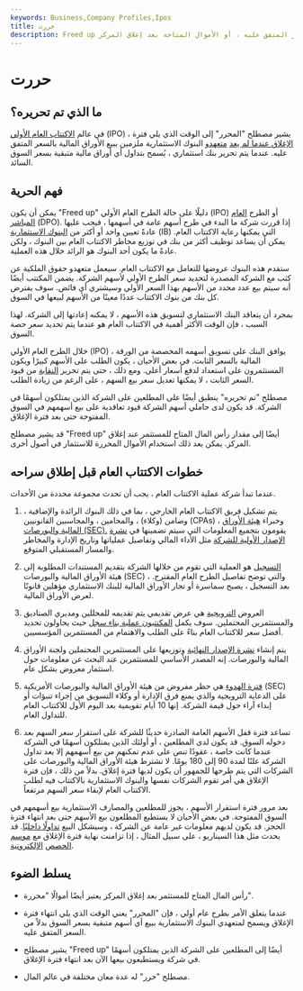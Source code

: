 ```yaml
---
keywords: Business,Company Profiles,Ipos
title: حررت
description: Freed up هي لغة عامية تشير إلى الوقت الذي لم يعد فيه متعهدو الاكتتاب ملزمين بالبيع بالسعر المتفق عليه ، أو الأموال المتاحة بعد إغلاق المركز.
---
```


# حررت
## ما الذي تم تحريره؟

في عالم [الاكتتاب العام الأولي](/ipo) (IPO) ، يشير مصطلح "المحرر" إلى الوقت الذي يلي فترة [الإغلاق عندما لم يعد](/ipolockup) [متعهدو](/underwriter) البنوك الاستثمارية ملزمين ببيع الأوراق المالية بالسعر المتفق عليه. عندما يتم تحرير بنك استثماري ، يُسمح بتداول أي أوراق مالية متبقية بسعر السوق السائد.

## فهم الحرية

يمكن أن يكون "Freed up" دليلًا على حالة الطرح العام الأولي (IPO) أو الطرح [العام المباشر](/directpublicoffering) (DPO). إذا قررت شركة ما البدء في طرح أسهم عامة في أسهمها ، فيجب عليها عادةً تعيين واحد أو أكثر من [البنوك الاستثمارية](/investmentbank) (IB) التي يمكنها رعاية الاكتتاب العام. يمكن أن يساعد توظيف أكثر من بنك في توزيع مخاطر الاكتتاب العام بين البنوك ، ولكن عادةً ما يكون أحد البنوك هو الرائد خلال هذه العملية.

ستقدم هذه البنوك عروضها للتعامل مع الاكتتاب العام. سيعمل متعهدو حقوق الملكية عن كثب مع الشركة المصدرة لتحديد سعر الطرح الأولي لأسهم الشركة. يضمن المكتتب أيضًا أنه سيتم بيع عدد محدد من الأسهم بهذا السعر الأولي وسيشتري أي فائض. سوف يفترض كل بنك من بنوك الاكتتاب عددًا معينًا من الأسهم لبيعها في السوق.

بمجرد أن يتعاقد البنك الاستثماري لتسويق هذه الأسهم ، لا يمكنه إعادتها إلى الشركة. لهذا السبب ، فإن الوقت الأكثر أهمية في الاكتتاب العام هو عندما يتم تحديد سعر حصة السوق.

خلال الطرح العام الأولي (IPO) ، يوافق البنك على تسويق أسهمه المخصصة من الورقة المالية بالسعر الثابت. في بعض الأحيان ، يكون الطلب على الأسهم كبيرًا ويكون المستثمرون على استعداد لدفع أسعار أعلى. ومع ذلك ، حتى يتم تحرير [النقابة](/syndicate) من قيود السعر الثابت ، لا يمكنها تعديل سعر بيع السهم ، على الرغم من زيادة الطلب.

مصطلح "تم تحريره" ينطبق أيضًا على المطلعين على الشركة الذين يمتلكون أسهمًا في الشركة. قد يكون لدى حاملي أسهم الشركة قيود تعاقدية على بيع أسهمهم في السوق المفتوحة حتى بعد فترة الإغلاق.

قد يشير مصطلح "Freed up" أيضًا إلى مقدار رأس المال المتاح للمستثمر عند إغلاق المركز. يمكن بعد ذلك استخدام الأموال المحررة للاستثمار في أصول أخرى.

## خطوات الاكتتاب العام قبل إطلاق سراحه

عندما تبدأ شركة عملية الاكتتاب العام ، يجب أن تحدث مجموعة محددة من الأحداث.

1. يتم تشكيل فريق الاكتتاب العام الخارجي ، بما في ذلك البنوك الرائدة والإضافية ، وضامن (وكلاء) ، والمحامين ، والمحاسبين القانونيين (CPAs) ، وخبراء [هيئة الأوراق المالية والبورصات (SEC).](/sec) يقومون بتجميع المعلومات التي سيتم تضمينها في [نشرة الإصدار الأولية للشركة](/preliminaryprospectus) مثل الأداء المالي وتفاصيل عملياتها وتاريخ الإدارة والمخاطر والمسار المستقبلي المتوقع.

1. [التسجيل](/registration) هو العملية التي تقوم من خلالها الشركة بتقديم المستندات المطلوبة إلى هيئة الأوراق المالية والبورصات (SEC) ، والتي توضح تفاصيل الطرح العام المقترح. بعد التسجيل ، يصبح سماسرة أو تجار الأوراق المالية للبنك الاستثماري مؤهلين قانونًا لعرض الأوراق المالية.

1. العروض [الترويجية](/roadshow) هي عرض تقديمي يتم تقديمه للمحللين ومديري الصناديق والمستثمرين المحتملين. سوف يكمل [المكتتبون عملية بناء سجل](/bookbuilding) حيث يحاولون تحديد أفضل سعر للاكتتاب العام بناءً على الطلب والاهتمام من المستثمرين المؤسسيين.

1. يتم إنشاء [نشرة الإصدار النهائية](/finalprospectus) وتوزيعها على المستثمرين المحتملين ولجنة الأوراق المالية والبورصات. إنه المصدر الأساسي للمستثمرين عند البحث عن معلومات حول استثمار معروض بشكل عام.

1. [فترة الهدوء](/quietperiod) هي حظر مفروض من هيئة الأوراق المالية والبورصات الأمريكية (SEC) على الدعاية الترويجية والذي يمنع فرق الإدارة أو وكلاء التسويق من إجراء تنبؤات أو إبداء آراء حول قيمة الشركة. إنها 10 أيام تقويمية بعد اليوم الأول للاكتتاب العام للتداول العام.

1. تساعد فترة قفل الأسهم العامة الصادرة حديثًا للشركة على استقرار سعر السهم بعد دخوله السوق. قد يكون لدى المطلعين ، أو أولئك الذين يمتلكون أسهمًا في الشركة عندما كانت خاصة ، عقودًا تنص على عدم تمكنهم من بيع أسهمهم إلا بعد تداول الشركة علنًا لمدة 90 إلى 180 يومًا. لا تشترط هيئة الأوراق المالية والبورصات على الشركات التي يتم طرحها للجمهور أن يكون لديها فترة إغلاق. بدلاً من ذلك ، فإن فترة الإغلاق هي أمر تقوم الشركات نفسها والبنوك الاستثمارية بالاكتتاب فيه لطلب الاكتتاب العام لإبقاء سعر السهم مرتفعاً.

بعد مرور فترة استقرار الأسهم ، يجوز للمطلعين والمصارف الاستثمارية بيع أسهمهم في السوق المفتوحة. في بعض الأحيان لا يستطيع المطلعون بيع الأسهم حتى بعد انتهاء فترة الحجز. قد يكون لديهم معلومات غير عامة عن الشركة ، وسيشكل البيع [تداولًا داخليًا](/insidertrading). قد يحدث مثل هذا السيناريو ، على سبيل المثال ، إذا تزامنت نهاية فترة الإغلاق مع [موسم الحصص](/earningsseason) [الإلكترونية](/earningsseason).

## يسلط الضوء

- رأس المال المتاح للمستثمر بعد إغلاق المركز يعتبر أيضًا أموالًا "محررة".

- عندما يتعلق الأمر بطرح عام أولي ، فإن "المحرر" يعني الوقت الذي يلي انتهاء فترة الإغلاق ويسمح لمتعهدي البنوك الاستثمارية ببيع أي أسهم متبقية بسعر السوق بدلاً من السعر المتفق عليه.

- يشير مصطلح "Freed up" أيضًا إلى المطلعين على الشركة الذين يمتلكون أسهمًا في شركة ويستطيعون بيعها الآن بعد انتهاء فترة الإغلاق.

- مصطلح "حرر" له عدة معان مختلفة في عالم المال.

